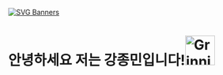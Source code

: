 [![SVG Banners](https://svg-banners.vercel.app/api?type=typeWriter&text1=Welcome%20Jongmin's%20Github%20👨‍💻&width=1000&height=200)](https://github.com/Akshay090/svg-banners)

# 안녕하세요 저는 강종민입니다!<img src="https://raw.githubusercontent.com/Tarikul-Islam-Anik/Animated-Fluent-Emojis/master/Emojis/Smilies/Grinning%20Squinting%20Face.png" alt="Grinning Squinting Face" width="60" height="60" />
